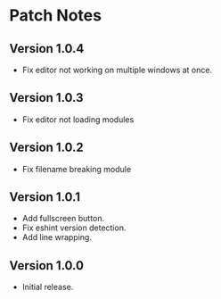 # Patch Notes

## Version 1.0.4

* Fix editor not working on multiple windows at once.

## Version 1.0.3

* Fix editor not loading modules

## Version 1.0.2

* Fix filename breaking module

## Version 1.0.1

* Add fullscreen button.
* Fix eshint version detection.
* Add line wrapping.

## Version 1.0.0

* Initial release.
